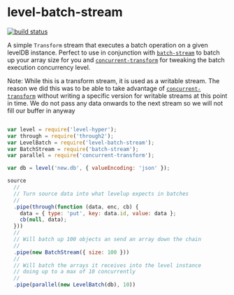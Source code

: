 # level-batch-stream

[![build status](https://img.shields.io/travis/jcrugzz/level-batch-stream/master.svg?style=flat-square)](http://travis-ci.org/jcrugzz/level-batch-stream)

A simple `Transform` stream that executes a batch operation on a given levelDB
instance. Perfect to use in conjunction with [`batch-stream`][BatchStream] to
batch up your array size for you and [`concurrent-transform`][concurrent] for
tweaking the batch execution concurrency level.

Note: While this is a transform stream, it is used as a writable stream. The
reason we did this was to be able to take advantage of
[`concurrent-transform`][concurrent] without writing a specific version for
writable streams at this point in time. We do not pass any data onwards to the
next stream so we will not fill our buffer in anyway


```js

var level = require('level-hyper');
var through = require('through2');
var LevelBatch = require('level-batch-stream');
var BatchStream = require('batch-stream');
var parallel = require('concurrent-transform');

var db = level('new.db', { valueEncoding: 'json' });

source
  //
  // Turn source data into what levelup expects in batches
  //
  .pipe(through(function (data, enc, cb) {
    data = { type: 'put', key: data.id, value: data };
    cb(null, data);
  }))
  //
  // Will batch up 100 objects an send an array down the chain
  //
  .pipe(new BatchStream({ size: 100 }))
  //
  // Will batch the arrays it receives into the level instance
  // doing up to a max of 10 concurrently
  //
  .pipe(parallel(new LevelBatch(db), 10))

```


[BatchStream]: https://github.com/segmentio/batch-stream
[concurrent]: https://github.com/segmentio/concurrent-transform
